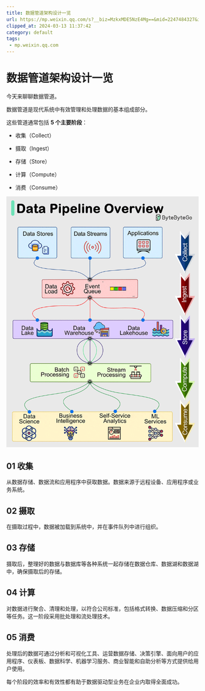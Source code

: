 ```yaml
---
title: 数据管道架构设计一览
url: https://mp.weixin.qq.com/s?__biz=MzkxMDE5NzE4Mg==&mid=2247484327&idx=1&sn=bea9b11f248857caf73d367f358db221&chksm=c12e6b76f659e2608249b854a2e047074c3e69007bfeb708a87298d941de8716b6bfc29cba3a&mpshare=1&scene=1&srcid=0313JtChg3X9XM3XkWPLRMmT&sharer_shareinfo=f6d434a2c461c4f0b38e34bdc6416f60&sharer_shareinfo_first=f6d434a2c461c4f0b38e34bdc6416f60#rd
clipped_at: 2024-03-13 11:37:42
category: default
tags: 
 - mp.weixin.qq.com
---
```



# 数据管道架构设计一览

今天来聊聊数据管道。

数据管道是现代系统中有效管理和处理数据的基本组成部分。

这些管道通常包括 **5 个主要阶段**：

-   收集（Collect）
    
-   摄取（Ingest）
    
-   存储（Store）
    
-   计算（Compute）
    
-   消费（Consume）
    

![图片](assets/1710301062-2a7429814e74974404c00c0123a5ebeb.gif)

## 01 收集

从数据存储、数据流和应用程序中获取数据。数据来源于远程设备、应用程序或业务系统。

## 02 摄取

在摄取过程中，数据被加载到系统中，并在事件队列中进行组织。

## 03 存储

摄取后，整理好的数据与数据库等各种系统一起存储在数据仓库、数据湖和数据湖中，确保摄取后的存储。

## 04 计算

对数据进行聚合、清理和处理，以符合公司标准，包括格式转换、数据压缩和分区等任务。这一阶段采用批处理和流处理技术。

## 05 消费

处理后的数据可通过分析和可视化工具、运营数据存储、决策引擎、面向用户的应用程序、仪表板、数据科学、机器学习服务、商业智能和自助分析等方式提供给用户使用。

每个阶段的效率和有效性都有助于数据驱动型业务在企业内取得全面成功。
